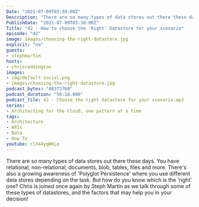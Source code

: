 ```yaml
---
Date: "2021-07-09T03:30:00Z"
Description: "There are so many types of data stores out there these days. You have relational, non-relational, documents, blob, tables, files and more. There's also a growing awareness of 'Polyglot Persistence' where you use different data stores depending on the task. But how do you know which is the 'right' one? Chris is joined once again by Steph Martin as we talk through some of these types of datastores, and the factors that may help you in your decision!"
PublishDate: "2021-07-09T03:30:00Z"
Title: "42 - How to choose the 'Right' Datastore for your scenario"
episode: "42"
image: images/choosing-the-right-datastore.jpg
explicit: "no"
guests:
- stephmartin
hosts:
- chrisreddington
images:
- img/default-social.png
- images/choosing-the-right-datastore.jpg
podcast_bytes: "48373760"
podcast_duration: "50:18.000"
podcast_file: 42 - Choose the right datastore for your scenario.mp3
series:
- Architecting for the Cloud, one pattern at a time
tags:
- Architecture
- APIs
- Data
- How To
youtube: clX44yqWKLo
---
```

There are so many types of data stores out there these days. You have relational, non-relational, documents, blob, tables, files and more. There's also a growing awareness of 'Polyglot Persistence' where you use different data stores depending on the task. But how do you know which is the 'right' one? Chris is joined once again by Steph Martin as we talk through some of these types of datastores, and the factors that may help you in your decision!